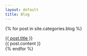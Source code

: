 ```yaml
---
layout: default
title: Blog
---
```

{% for post in site.categories.blog %}
<div class="title"><a href="{{ post.url }}">{{ post.title }}</a></div>
<div class="content">
{{ post.content }}
</div>
{% endfor %}
